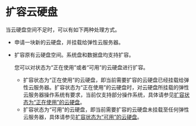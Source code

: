 # 扩容云硬盘<a name="ZH-CN_TOPIC_0093492522"></a>

当云硬盘空间不足时，可以有如下两种处理方式。

-   申请一块新的云硬盘，并挂载给弹性云服务器。
-   扩容原有云硬盘空间。系统盘和数据盘均支持扩容。

    您可以对状态为“正在使用”或者“可用”的云硬盘进行扩容。

    -   扩容状态为“正在使用”的云硬盘，即当前需要扩容的云硬盘已经挂载给弹性云服务器。扩容状态为“正在使用”的云硬盘时，对云硬盘所挂载的弹性云服务器操作系统有要求，当前仅支持部分操作系统，具体请参见[扩容状态为“正在使用”的云硬盘](https://support.huaweicloud.com/usermanual-evs/evs_01_0007.html)。
    -   扩容状态为“可用”的云硬盘，即当前需要扩容的云硬盘未挂载至任何弹性云服务器，具体请参见[扩容状态为“可用”的云硬盘](https://support.huaweicloud.com/usermanual-evs/evs_01_0008.html)。


